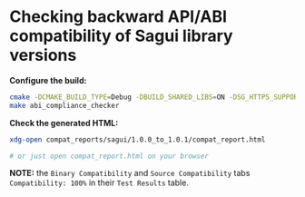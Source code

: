 # Checking backward API/ABI compatibility of Sagui library versions

**Configure the build:**

```bash
cmake -DCMAKE_BUILD_TYPE=Debug -DBUILD_SHARED_LIBS=ON -DSG_HTTPS_SUPPORT=ON -DSG_ABI_COMPLIANCE_CHECKER=ON -DSG_OLD_LIB_DIR=/home/USER/libsagui-1.0.0 -DSG_OLD_LIB_VERSION=1.0.0 ..
make abi_compliance_checker
```

**Check the generated HTML:**

```bash
xdg-open compat_reports/sagui/1.0.0_to_1.0.1/compat_report.html

# or just open compat_report.html on your browser
```

**NOTE:** the `Binary Compatibility` and `Source Compatibility` tabs `Compatibility: 100%` in their `Test Results` table.